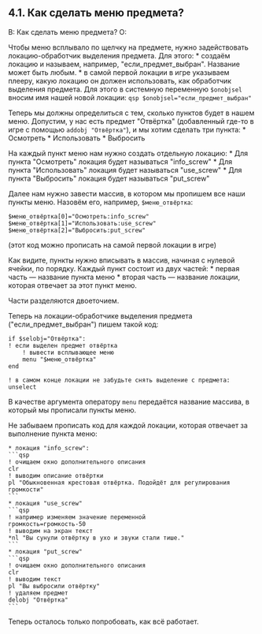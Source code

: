 ## 4.1. Как сделать меню предмета?
<!-- [:faq_04_01] -->
В: Как сделать меню предмета?
О:

Чтобы меню всплывало по щелчку на предмете, нужно задействовать локацию-обработчик выделения предмета. Для этого:
	* создаём локацию и называем, например, "если_предмет_выбран". Название может быть любым.
	* в самой первой локации в игре указываем плееру, какую локацию он должен использовать, как обработчик выделения предмета. Для этого в системную переменную `$onobjsel` вносим имя нашей новой локации:
	```qsp
		$onobjsel="если_предмет_выбран"
	```

Теперь мы должны определиться с тем, сколько пунктов будет в нашем меню. Допустим, у нас есть предмет "Отвёртка" (добавленный где-то в игре с помощью `addobj "Отвёртка"`), и мы хотим сделать три пункта:
	* Осмотреть
	* Использовать
	* Выбросить

На каждый пункт меню нам нужно создать отдельную локацию:
	* Для пункта "Осмотреть" локация будет называться "info_screw"
	* Для пункта "Использовать" локация будет называться "use_screw"
	* Для пункта "Выбросить" локация будет называться "put_screw"

Далее нам нужно завести массив, в котором мы пропишем все наши пункты меню. Назовём его, например, `$меню_отвёртка`:
```qsp
$меню_отвёртка[0]="Осмотреть:info_screw"
$меню_отвёртка[1]="Использовать:use_screw"
$меню_отвёртка[2]="Выбросить:put_screw"
```
(этот код можно прописать на самой первой локации в игре)

Как видите, пункты нужно вписывать в массив, начиная с нулевой ячейки, по порядку. Каждый пункт состоит из двух частей:
	* первая часть — название пункта меню
	* вторая часть — название локации, которая отвечает за этот пункт меню.

Части разделяются двоеточием.

Теперь на локации-обработчике выделения предмета ("если_предмет_выбран") пишем такой код:
```qsp
if $selobj="Отвёртка":
! если выделен предмет отвёртка
	! вывести всплывающее меню
	menu "$меню_отвёртка"
end

! в самом конце локации не забудьте снять выделение с предмета:
unselect
```
В качестве аргумента оператору `menu` передаётся название массива, в который мы прописали пункты меню.

Не забываем прописать код для каждой локации, которая отвечает за выполнение пункта меню:

	* локация "info_screw":
	```qsp
	! очищаем окно дополнительного описания
	clr
	! выводим описание отвёртки
	pl "Обыкновенная крестовая отвёртка. Подойдёт для регулирования громкости"
	```
	* локация "use_screw"
	```qsp
	! например изменяем значение переменной
	громкость=громкость-50
	! выводим на экран текст
	*nl "Вы сунули отвёртку в ухо и звуки стали тише."
	```
	* локация "put_screw"
	```qsp
	! очищаем окно дополнительного описания
	clr
	! выводим текст
	pl "Вы выбросили отвёртку"
	! удаляем предмет
	delobj "Отвёртка"
	```

Теперь осталось только попробовать, как всё работает.
